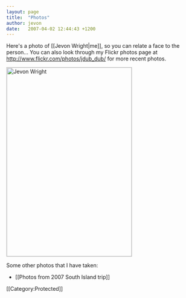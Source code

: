 ```yaml
---
layout: page
title:  "Photos"
author: jevon
date:   2007-04-02 12:44:43 +1200
---
```


Here's a photo of [[Jevon Wright|me]], so you can relate a face to the person... You can also look through my Flickr photos page at http://www.flickr.com/photos/jdub_dub/ for more recent photos.

<a href="http://www.flickr.com/photos/jdub_dub/421561180/"><img src="http://farm1.static.flickr.com/170/421561180_22686cb70e.jpg" width="331" height="500" style="border:1px solid #cccccc;" alt="Jevon Wright"></a>

Some other photos that I have taken:

* [[Photos from 2007 South Island trip]]

[[Category:Protected]]